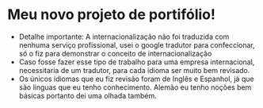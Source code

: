 # Meu novo projeto de portifólio!

- Detalhe importante: A internacionalização não foi traduzida com nenhuma serviço profissional, usei o google tradutor para confeccionar, só o fiz para demonstrar o conceito de internacionalização
- Caso fosse fazer esse tipo de trabalho para uma empresa internacional, necessitaria de um tradutor, para cada idioma ser muito bem revisado.
- Os únicos idiomas que eu fiz revisão foram de Inglês e Espanhol, já que são linguas que eu tenho conhecimento. Alemão eu tenho noções bem básicas portanto dei uma olhada também.
